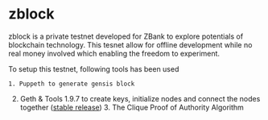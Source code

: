 # zblock

zblock is a private testnet developed for ZBank to explore potentials of blockchain technology. This tesnet allow for offline development while no real money involved which enabling the freedom to experiment.

To setup this testnet, following tools has been used

    1. Puppeth to generate gensis block

2. Geth & Tools 1.9.7 to create keys, initialize nodes and connect the nodes together ([stable release](https://geth.ethereum.org/downloads/)) 3. The Clique Proof of Authority Algorithm
